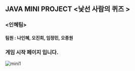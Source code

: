 ## JAVA MINI PROJECT <낯선 사람의 퀴즈 >
### <인혜팀>
#### 팀원 : 나인혜, 오진희, 임정민, 오종원 


### 게임 시작 페이지 입니다.
![mini1](https://github.com/krafjin56/krafjin56/assets/157596156/82462050-75c6-4e61-a454-ccadd9b573be)



